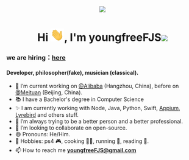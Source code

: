 <div align="center">
  <img src="https://media.giphy.com/media/M9gbBd9nbDrOTu1Mqx/giphy.gif" width="100"/>
</div>

<h1 align="center">Hi <img src="https://raw.githubusercontent.com/ABSphreak/ABSphreak/master/gifs/Hi.gif" width="35">, I'm youngfreeFJS<img src="https://camo.githubusercontent.com/d3359cb00ab0b5ed8f2e1fe3fceb4fbaf3b614340f8c0db99c17b9f50b351770/68747470733a2f2f656d6f6a69732e736c61636b6d6f6a69732e636f6d2f656d6f6a69732f696d616765732f313533313834393433302f343234362f626c6f622d73756e676c61737365732e6769663f31353331383439343330" width="32"/></h1>

### we are hiring：[here](https://zhaopin.meituan.com/m/position/detail?jobUnionId=1429870938&highlightType=social&jobShareType=2&staffSsoId=2671788&token=ed5d0edd3b3448fb9d65626037e1302a)

#### Developer, philosopher(fake), musician (classical).

- 🔭 I’m current working on [@Alibaba](https://alibaba.com/) (Hangzhou, China), before on [@Meituan](https://meituan.com/) (Beijing, China).
- 📚 I have a Bachelor's degree in Computer Science
- ✨ I am currently working with Node, Java, Python, Swift, [Appium](https://github.com/appium/appium), [Lyrebird](https://github.com/Meituan-Dianping/lyrebird) and others stuff.
- 🌱 I’m always trying to be a better person and a better professional.
- 👯 I’m looking to collaborate on open-source.
- 😄 Pronouns: He/Him.
- 🤘 Hobbies: ps4 🎮, cooking 👨‍🍳, running 🏃, reading 📖.
- 📫 How to reach me **youngfreeFJS@gmail.com**


